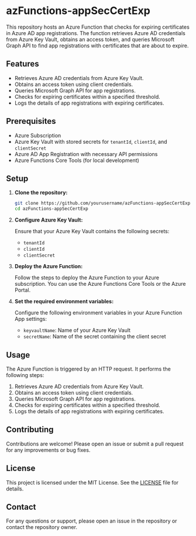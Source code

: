 # azFunctions-appSecCertExp

This repository hosts an Azure Function that checks for expiring certificates in Azure AD app registrations. The function retrieves Azure AD credentials from Azure Key Vault, obtains an access token, and queries Microsoft Graph API to find app registrations with certificates that are about to expire.

## Features

- Retrieves Azure AD credentials from Azure Key Vault.
- Obtains an access token using client credentials.
- Queries Microsoft Graph API for app registrations.
- Checks for expiring certificates within a specified threshold.
- Logs the details of app registrations with expiring certificates.

## Prerequisites

- Azure Subscription
- Azure Key Vault with stored secrets for `tenantId`, `clientId`, and `clientSecret`
- Azure AD App Registration with necessary API permissions
- Azure Functions Core Tools (for local development)

## Setup

1. **Clone the repository:**

    ```sh
    git clone https://github.com/yourusername/azFunctions-appSecCertExp.git
    cd azFunctions-appSecCertExp
    ```

2. **Configure Azure Key Vault:**

    Ensure that your Azure Key Vault contains the following secrets:
    - `tenantId`
    - `clientId`
    - `clientSecret`

3. **Deploy the Azure Function:**

    Follow the steps to deploy the Azure Function to your Azure subscription. You can use the Azure Functions Core Tools or the Azure Portal.

4. **Set the required environment variables:**

    Configure the following environment variables in your Azure Function App settings:
    - `keyvaultName`: Name of your Azure Key Vault
    - `secretName`: Name of the secret containing the client secret

## Usage

The Azure Function is triggered by an HTTP request. It performs the following steps:

1. Retrieves Azure AD credentials from Azure Key Vault.
2. Obtains an access token using client credentials.
3. Queries Microsoft Graph API for app registrations.
4. Checks for expiring certificates within a specified threshold.
5. Logs the details of app registrations with expiring certificates.

## Contributing

Contributions are welcome! Please open an issue or submit a pull request for any improvements or bug fixes.

## License

This project is licensed under the MIT License. See the [LICENSE](LICENSE) file for details.

## Contact

For any questions or support, please open an issue in the repository or contact the repository owner.